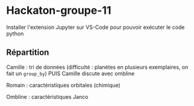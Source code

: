 # Hackaton-groupe-11

Installer l'extension Jupyter sur VS-Code pour pouvoir exécuter le code python

## Répartition

Camille : tri de données (difficulté : planètes en plusieurs exemplaires, on fait un `group_by`)
PUIS Camille discute avec ombline

Romain : caractéristiques orbitales (chimique)

Ombline : caractéristiques Janco
